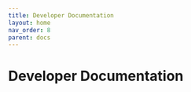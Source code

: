 ```yaml
---
title: Developer Documentation
layout: home
nav_order: 8
parent: docs
---
```

# Developer Documentation
